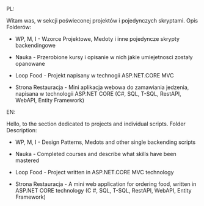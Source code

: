 PL:

Witam was, w sekcji poświeconej projektów i pojedynczych skryptami. Opis Folderów:

- WP, M, I - Wzorce Projektowe, Medoty i inne pojedyncze skrypty backendingowe

- Nauka - Przerobione kursy i opisanie w nich jakie umiejetnosci zostały opanowane

- Loop Food - Projekt napisany w technogii ASP.NET.CORE MVC

- Strona Restauracja - Mini aplikacja webowa do zamawiania jedzenia, napisana w technologii ASP.NET CORE (C#, SQL, T-SQL, RestAPI, WebAPI, Entity Framework)

EN:

Hello, to the section dedicated to projects and individual scripts. Folder Description:

- WP, M, I - Design Patterns, Medots and other single backending scripts

- Nauka - Completed courses and describe what skills have been mastered

- Loop Food - Project written in ASP.NET.CORE MVC technology

- Strona Restauracja - A mini web application for ordering food, written in ASP.NET CORE technology (C #, SQL, T-SQL, RestAPI, WebAPI, Entity Framework)
